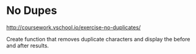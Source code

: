 # No Dupes
http://coursework.vschool.io/exercise-no-duplicates/

Create function that removes duplicate characters and display the before and after results.
